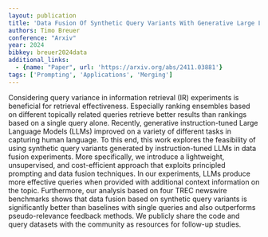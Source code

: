 ```yaml
---
layout: publication
title: 'Data Fusion Of Synthetic Query Variants With Generative Large Language Models'
authors: Timo Breuer
conference: "Arxiv"
year: 2024
bibkey: breuer2024data
additional_links:
  - {name: "Paper", url: 'https://arxiv.org/abs/2411.03881'}
tags: ['Prompting', 'Applications', 'Merging']
---
```

Considering query variance in information retrieval (IR) experiments is
beneficial for retrieval effectiveness. Especially ranking ensembles based on
different topically related queries retrieve better results than rankings based
on a single query alone. Recently, generative instruction-tuned Large Language
Models (LLMs) improved on a variety of different tasks in capturing human
language. To this end, this work explores the feasibility of using synthetic
query variants generated by instruction-tuned LLMs in data fusion experiments.
More specifically, we introduce a lightweight, unsupervised, and cost-efficient
approach that exploits principled prompting and data fusion techniques. In our
experiments, LLMs produce more effective queries when provided with additional
context information on the topic. Furthermore, our analysis based on four TREC
newswire benchmarks shows that data fusion based on synthetic query variants is
significantly better than baselines with single queries and also outperforms
pseudo-relevance feedback methods. We publicly share the code and query
datasets with the community as resources for follow-up studies.
